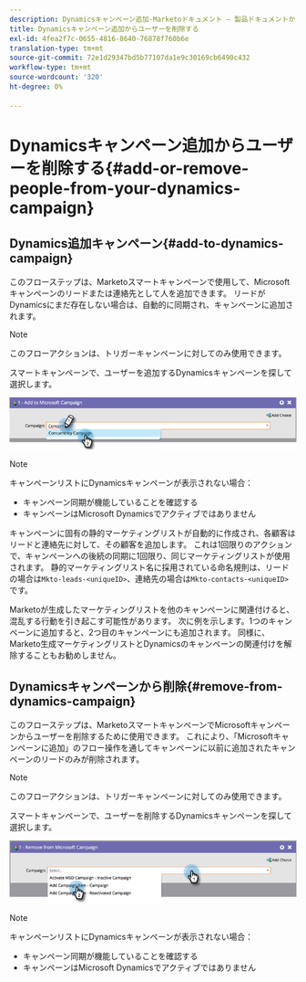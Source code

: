 ```yaml
---
description: Dynamicsキャンペーン追加-Marketoドキュメント — 製品ドキュメントからユーザーを削除する
title: Dynamicsキャンペーン追加からユーザーを削除する
exl-id: 4fea2f7c-0655-4816-8640-76878f760b6e
translation-type: tm+mt
source-git-commit: 72e1d29347bd5b77107da1e9c30169cb6490c432
workflow-type: tm+mt
source-wordcount: '320'
ht-degree: 0%

---
```


# Dynamicsキャンペーン追加からユーザーを削除する{#add-or-remove-people-from-your-dynamics-campaign}

## Dynamics追加キャンペーン{#add-to-dynamics-campaign}

このフローステップは、Marketoスマートキャンペーンで使用して、Microsoftキャンペーンのリードまたは連絡先として人を追加できます。 リードがDynamicsにまだ存在しない場合は、自動的に同期され、キャンペーンに追加されます。

>[!NOTE]
>
>このフローアクションは、トリガーキャンペーンに対してのみ使用できます。

スマートキャンペーンで、ユーザーを追加するDynamicsキャンペーンを探して選択します。

![](assets/add-or-remove-people-from-your-dynamics-campaign-1.png)

>[!NOTE]
>
>キャンペーンリストにDynamicsキャンペーンが表示されない場合：
>
>* キャンペーン同期が機能していることを確認する
>* キャンペーンはMicrosoft Dynamicsでアクティブではありません


キャンペーンに固有の静的マーケティングリストが自動的に作成され、各顧客はリードと連絡先に対して、その顧客を追加します。 これは1回限りのアクションで、キャンペーンへの後続の同期に1回限り、同じマーケティングリストが使用されます。 静的マーケティングリスト名に採用されている命名規則は、リードの場合は`Mkto-leads-<uniqueID>`、連絡先の場合は`Mkto-contacts-<uniqueID>`です。

Marketoが生成したマーケティングリストを他のキャンペーンに関連付けると、混乱する行動を引き起こす可能性があります。 次に例を示します。1つのキャンペーンに追加すると、2つ目のキャンペーンにも追加されます。 同様に、Marketo生成マーケティングリストとDynamicsのキャンペーンの関連付けを解除することもお勧めしません。

## Dynamicsキャンペーンから削除{#remove-from-dynamics-campaign}

このフローステップは、MarketoスマートキャンペーンでMicrosoftキャンペーンからユーザーを削除するために使用できます。 これにより、「Microsoftキャンペーンに追加」のフロー操作を通してキャンペーンに以前に追加されたキャンペーンのリードのみが削除されます。

>[!NOTE]
>
>このフローアクションは、トリガーキャンペーンに対してのみ使用できます。

スマートキャンペーンで、ユーザーを削除するDynamicsキャンペーンを探して選択します。

![](assets/add-or-remove-people-from-your-dynamics-campaign-2.png)

>[!NOTE]
>
>キャンペーンリストにDynamicsキャンペーンが表示されない場合：
>
>* キャンペーン同期が機能していることを確認する
>* キャンペーンはMicrosoft Dynamicsでアクティブではありません

